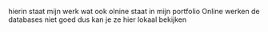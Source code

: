 hierin staat mijn werk wat ook olnine staat in mijn portfolio
Online werken de databases niet goed dus kan je ze hier lokaal bekijken

